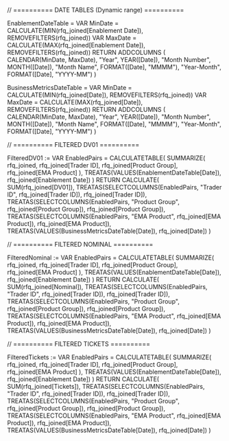 // ========== DATE TABLES (Dynamic range) ==========

EnablementDateTable =
VAR MinDate = CALCULATE(MIN(rfq_joined[Enablement Date]), REMOVEFILTERS(rfq_joined))
VAR MaxDate = CALCULATE(MAX(rfq_joined[Enablement Date]), REMOVEFILTERS(rfq_joined))
RETURN
ADDCOLUMNS (
    CALENDAR(MinDate, MaxDate),
    "Year", YEAR([Date]),
    "Month Number", MONTH([Date]),
    "Month Name", FORMAT([Date], "MMMM"),
    "Year-Month", FORMAT([Date], "YYYY-MM")
)

BusinessMetricsDateTable =
VAR MinDate = CALCULATE(MIN(rfq_joined[Date]), REMOVEFILTERS(rfq_joined))
VAR MaxDate = CALCULATE(MAX(rfq_joined[Date]), REMOVEFILTERS(rfq_joined))
RETURN
ADDCOLUMNS (
    CALENDAR(MinDate, MaxDate),
    "Year", YEAR([Date]),
    "Month Number", MONTH([Date]),
    "Month Name", FORMAT([Date], "MMMM"),
    "Year-Month", FORMAT([Date], "YYYY-MM")
)

// ========== FILTERED DV01 ==========

FilteredDV01 :=
VAR EnabledPairs =
    CALCULATETABLE(
        SUMMARIZE(
            rfq_joined,
            rfq_joined[Trader ID],
            rfq_joined[Product Group],
            rfq_joined[EMA Product]
        ),
        TREATAS(VALUES(EnablementDateTable[Date]), rfq_joined[Enablement Date])
    )
RETURN
CALCULATE(
    SUM(rfq_joined[DV01]),
    TREATAS(SELECTCOLUMNS(EnabledPairs, "Trader ID", rfq_joined[Trader ID]), rfq_joined[Trader ID]),
    TREATAS(SELECTCOLUMNS(EnabledPairs, "Product Group", rfq_joined[Product Group]), rfq_joined[Product Group]),
    TREATAS(SELECTCOLUMNS(EnabledPairs, "EMA Product", rfq_joined[EMA Product]), rfq_joined[EMA Product]),
    TREATAS(VALUES(BusinessMetricsDateTable[Date]), rfq_joined[Date])
)

// ========== FILTERED NOMINAL ==========

FilteredNominal :=
VAR EnabledPairs =
    CALCULATETABLE(
        SUMMARIZE(
            rfq_joined,
            rfq_joined[Trader ID],
            rfq_joined[Product Group],
            rfq_joined[EMA Product]
        ),
        TREATAS(VALUES(EnablementDateTable[Date]), rfq_joined[Enablement Date])
    )
RETURN
CALCULATE(
    SUM(rfq_joined[Nominal]),
    TREATAS(SELECTCOLUMNS(EnabledPairs, "Trader ID", rfq_joined[Trader ID]), rfq_joined[Trader ID]),
    TREATAS(SELECTCOLUMNS(EnabledPairs, "Product Group", rfq_joined[Product Group]), rfq_joined[Product Group]),
    TREATAS(SELECTCOLUMNS(EnabledPairs, "EMA Product", rfq_joined[EMA Product]), rfq_joined[EMA Product]),
    TREATAS(VALUES(BusinessMetricsDateTable[Date]), rfq_joined[Date])
)

// ========== FILTERED TICKETS ==========

FilteredTickets :=
VAR EnabledPairs =
    CALCULATETABLE(
        SUMMARIZE(
            rfq_joined,
            rfq_joined[Trader ID],
            rfq_joined[Product Group],
            rfq_joined[EMA Product]
        ),
        TREATAS(VALUES(EnablementDateTable[Date]), rfq_joined[Enablement Date])
    )
RETURN
CALCULATE(
    SUM(rfq_joined[Tickets]),
    TREATAS(SELECTCOLUMNS(EnabledPairs, "Trader ID", rfq_joined[Trader ID]), rfq_joined[Trader ID]),
    TREATAS(SELECTCOLUMNS(EnabledPairs, "Product Group", rfq_joined[Product Group]), rfq_joined[Product Group]),
    TREATAS(SELECTCOLUMNS(EnabledPairs, "EMA Product", rfq_joined[EMA Product]), rfq_joined[EMA Product]),
    TREATAS(VALUES(BusinessMetricsDateTable[Date]), rfq_joined[Date])
)